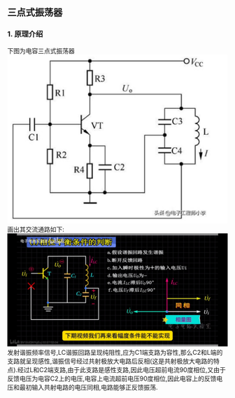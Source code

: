 ## 三点式振荡器  
### 1. 原理介绍  
下图为电容三点式振荡器  
![电容三点式振荡器](img/1.png)  
画出其交流通路如下:  
![三点式振荡器交流通路](img/2.png)  
发射谐振频率信号,LC谐振回路呈现纯阻性,应为C1端支路为容性,那么C2和L端的支路就呈现感性,谐振信号经过共射极放大电路后反相(这是共射极放大电路的特点).经过L和C2端支路,由于此支路是感性支路,因此电压超前电流90度相位,又由于反馈电压为电容C2上的电压,电容上电流超前电压90度相位,因此电容上的反馈电压和最初输入共射电路的电压同相,电路能够正反馈振荡.
